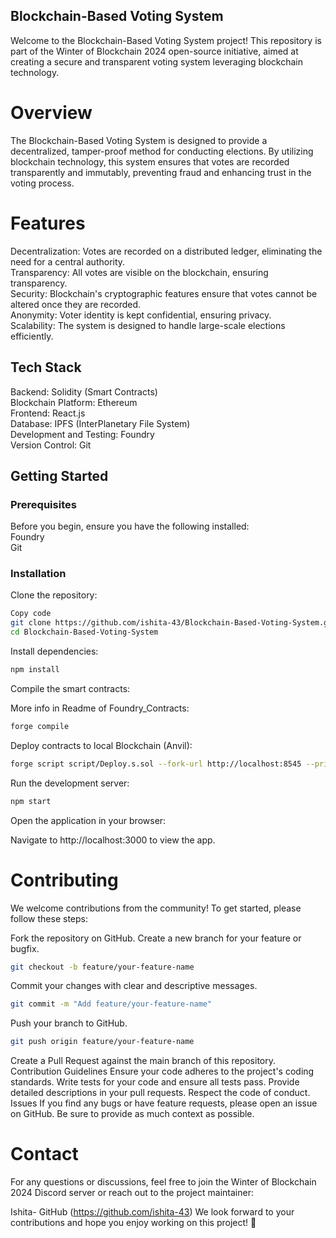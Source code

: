## Blockchain-Based Voting System
Welcome to the Blockchain-Based Voting System project! This repository is part of the Winter of Blockchain 2024 open-source initiative, aimed at creating a secure and transparent voting system leveraging blockchain technology.

# Overview
The Blockchain-Based Voting System is designed to provide a decentralized, tamper-proof method for conducting elections. By utilizing blockchain technology, this system ensures that votes are recorded transparently and immutably, preventing fraud and enhancing trust in the voting process.

# Features
Decentralization: Votes are recorded on a distributed ledger, eliminating the need for a central authority.   
Transparency: All votes are visible on the blockchain, ensuring transparency.   
Security: Blockchain's cryptographic features ensure that votes cannot be altered once they are recorded.   
Anonymity: Voter identity is kept confidential, ensuring privacy.   
Scalability: The system is designed to handle large-scale elections efficiently.   
## Tech Stack
Backend: Solidity (Smart Contracts)   
Blockchain Platform: Ethereum   
Frontend: React.js   
Database: IPFS (InterPlanetary File System)   
Development and Testing: Foundry   
Version Control: Git   

## Getting Started   
### Prerequisites
Before you begin, ensure you have the following installed:   
Foundry   
Git   
### Installation   
Clone the repository:

```bash
Copy code
git clone https://github.com/ishita-43/Blockchain-Based-Voting-System.git
cd Blockchain-Based-Voting-System
```

Install dependencies:

```bash
npm install
```

Compile the smart contracts:   

More info in Readme of Foundry_Contracts: 
```bash
forge compile
```
Deploy contracts to local Blockchain (Anvil):

```bash
forge script script/Deploy.s.sol --fork-url http://localhost:8545 --private-key <PRIVATE_KEY> --broadcast
```
Run the development server:

```bash
npm start
```
Open the application in your browser:

Navigate to http://localhost:3000 to view the app.

# Contributing
We welcome contributions from the community! To get started, please follow these steps:

Fork the repository on GitHub.
Create a new branch for your feature or bugfix.
```bash
git checkout -b feature/your-feature-name
```
Commit your changes with clear and descriptive messages.
```bash
git commit -m "Add feature/your-feature-name"
```
Push your branch to GitHub.
```bash
git push origin feature/your-feature-name
```
Create a Pull Request against the main branch of this repository.
Contribution Guidelines
Ensure your code adheres to the project's coding standards.
Write tests for your code and ensure all tests pass.
Provide detailed descriptions in your pull requests.
Respect the code of conduct.
Issues
If you find any bugs or have feature requests, please open an issue on GitHub. Be sure to provide as much context as possible.

# Contact
For any questions or discussions, feel free to join the Winter of Blockchain 2024 Discord server or reach out to the project maintainer:

Ishita- GitHub (https://github.com/ishita-43) 
We look forward to your contributions and hope you enjoy working on this project! 🤗
